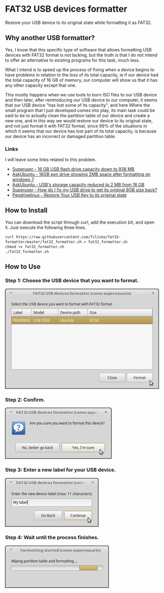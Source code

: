 # FAT32 USB devices formatter

Restore your USB device to its original state while formatting it as FAT32.

## Why another USB formatter?

Yes, I know that this specific type of software that allows formatting USB devices with FAT32 format is not lacking, but the truth is that I do not intend to offer an alternative to existing programs for this task, much less.

What I intend is to speed up the process of fixing when a device begins to have problems in relation to the loss of its total capacity, ie if our device had the total capacity of 16 GB of memory, our computer will show us that it has any other capacity except that one.

This mostly happens when we use tools to burn ISO files to our USB device and then later, after reintroducing our USB device to our computer, it seems that our USB device "has lost some of its capacity", and here Where the small program that I just developed comes into play, its main task could be said to be to actually clean the partition table of our device and create a new one, and in this way we would restore our device to its original state, and not just format it with FAT32 format, since 99% of the situations in which it seems that our device has lost part of its total capacity, is because our device has an incorrect or damaged partition table.

### Links

I will leave some links related to this problem.

* [Superuser - 16 GB USB flash drive capacity down to 938 MB](https://superuser.com/questions/752874/16-gb-usb-flash-drive-capacity-down-to-938-mb)
* [AskUbuntu - 16GB pen drive showing 2MB space after formatting on windows 7](http://askubuntu.com/questions/586118/16gb-pen-drive-showing-2mb-space-after-formatting-on-windows-7)
* [AskUbuntu - USB's storage capacity reduced to 2 MB from 16 GB](http://askubuntu.com/questions/289971/usbs-storage-capacity-reduced-to-2-mb-from-16-gb)
* [Superuser - How do I fix my USB drive to get its original 8GB size back?](https://superuser.com/questions/382242/how-do-i-fix-my-usb-drive-to-get-its-original-8gb-size-back)
* [Pendrivelinux - Restore Your USB Key to its original state](https://www.pendrivelinux.com/restoring-your-usb-key-partition/)


## How to Install

You can download the script through curl, add the execution bit, and open it. Just execute the following three lines.

```
curl https://raw.githubusercontent.com/filisko/fat32-formatter/master/fat32_formatter.sh > fat32_formatter.sh
chmod +x fat32_formatter.sh
./fat32_formatter.sh
```

## How to Use

### Step 1: Choose the USB device that you want to format.

![Step 1](https://github.com/filisko/fat32-formatter/blob/master/images/01.png)

### Step 2: Confirm.

![Step 2](https://github.com/filisko/fat32-formatter/blob/master/images/02.png)

### Step 3: Enter a new label for your USB device.

![Step 3](https://github.com/filisko/fat32-formatter/blob/master/images/03.png)

### Step 4: Wait until the process finishes.

![Step 4](https://github.com/filisko/fat32-formatter/blob/master/images/04.png)
